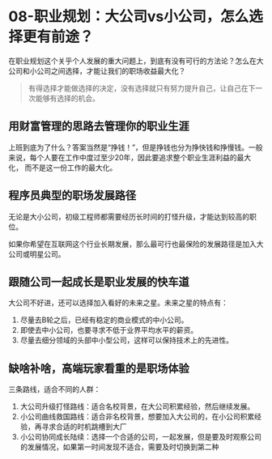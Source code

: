 # 08-职业规划：大公司vs小公司，怎么选择更有前途？

在职业规划这个关乎个人发展的重大问题上，到底有没有可行的方法论？怎么在大公司和小公司之间选择，才能让我们的职场收益最大化？

> 有得选择才能做选择的决定，没有选择就只有努力提升自己，让自己在下一次能够有选择的机会。

## 用财富管理的思路去管理你的职业生涯

上班到底为了什么？答案当然是“挣钱！”，但是挣钱也分为挣快钱和挣慢钱。一般来说，每个人要在工作中度过至少20年，因此要追求整个职业生涯利益的最大化，
而不是这一份工作的最大化。

## 程序员典型的职场发展路径

无论是大小公司，初级工程师都需要经历长时间的打怪升级，才能达到较高的职位。

如果你希望在互联网这个行业长期发展，那么最可行也最保险的发展路径是加入大公司或明星公司。

## 跟随公司一起成长是职业发展的快车道

大公司不好进，还可以选择加入看好的未来之星。未来之星的特点有：

1. 尽量去B轮之后，已经有稳定的商业模式的中小公司。
2. 即使去中小公司，也要寻求不低于业界平均水平的薪资。
3. 尽量去细分领域的头部中小型公司，这样可以保持技术上的先进性。

## 缺啥补啥，高端玩家看重的是职场体验

三条路线，适合不同的人群：

1. 大公司升级打怪路线：适合名校背景，在大公司积累经验，然后继续发展。
2. 小公司曲线救国路线：适合非名校背景，想要加入大公司的，在小公司积累经验，再寻求合适的时机跳槽到大厂
3. 小公司协同成长陆续：选择一个合适的公司，一起发展，但是要及时观察公司的发展情况，如果第一时间发现不适合，需要及时切换到第二种

